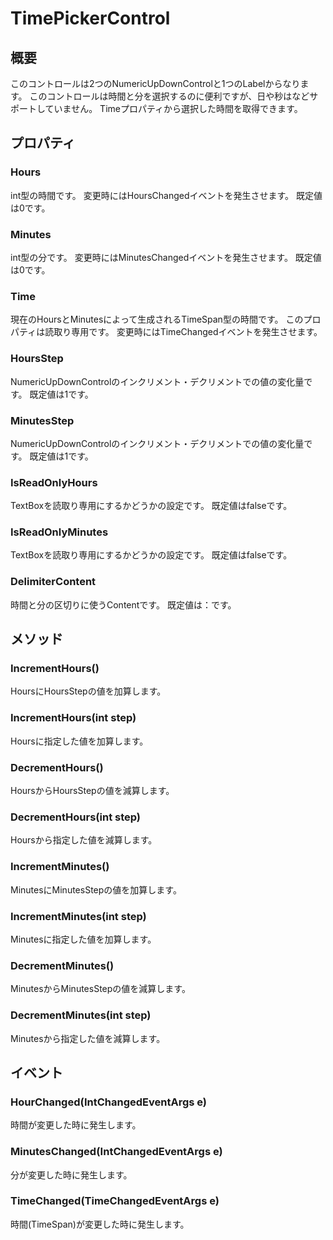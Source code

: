 # TimePickerControl
## 概要
このコントロールは2つのNumericUpDownControlと1つのLabelからなります。
このコントロールは時間と分を選択するのに便利ですが、日や秒はなどサポートしていません。
Timeプロパティから選択した時間を取得できます。

## プロパティ
### Hours
int型の時間です。
変更時にはHoursChangedイベントを発生させます。
既定値は0です。

### Minutes
int型の分です。
変更時にはMinutesChangedイベントを発生させます。
既定値は0です。

### Time
現在のHoursとMinutesによって生成されるTimeSpan型の時間です。
このプロパティは読取り専用です。
変更時にはTimeChangedイベントを発生させます。

### HoursStep
NumericUpDownControlのインクリメント・デクリメントでの値の変化量です。
既定値は1です。

### MinutesStep
NumericUpDownControlのインクリメント・デクリメントでの値の変化量です。
既定値は1です。

### IsReadOnlyHours
TextBoxを読取り専用にするかどうかの設定です。
既定値はfalseです。

### IsReadOnlyMinutes
TextBoxを読取り専用にするかどうかの設定です。
既定値はfalseです。

### DelimiterContent
時間と分の区切りに使うContentです。
既定値は：です。

## メソッド
### IncrementHours()
HoursにHoursStepの値を加算します。

### IncrementHours(int step)
Hoursに指定した値を加算します。

### DecrementHours()
HoursからHoursStepの値を減算します。

### DecrementHours(int step)
Hoursから指定した値を減算します。

### IncrementMinutes()
MinutesにMinutesStepの値を加算します。

### IncrementMinutes(int step)
Minutesに指定した値を加算します。

### DecrementMinutes()
MinutesからMinutesStepの値を減算します。

### DecrementMinutes(int step)
Minutesから指定した値を減算します。

## イベント
### HourChanged(IntChangedEventArgs e)
時間が変更した時に発生します。

### MinutesChanged(IntChangedEventArgs e)
分が変更した時に発生します。

### TimeChanged(TimeChangedEventArgs e)
時間(TimeSpan)が変更した時に発生します。

